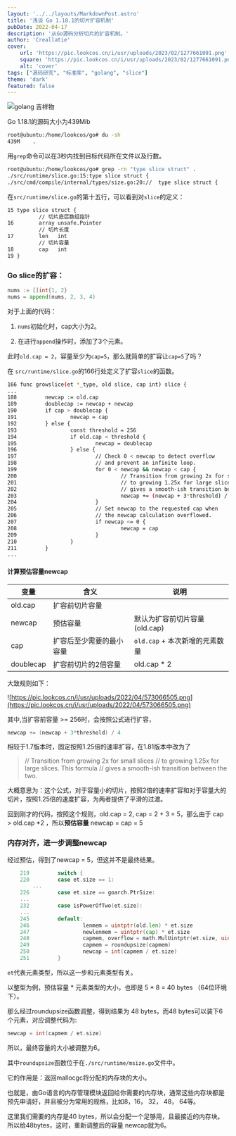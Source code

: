 ```yaml
---
layout: '../../layouts/MarkdownPost.astro'
title: '浅谈 Go 1.18.1的切片扩容机制'
pubDate: 2022-04-17
description: '从Go源码分析切片的扩容机制。'
author: 'Creallatie'
cover:
    url: 'https://pic.lookcos.cn/i/usr/uploads/2023/02/1277661091.png'
    square: 'https://pic.lookcos.cn/i/usr/uploads/2023/02/1277661091.png'
    alt: 'cover'
tags: ["源码研究", "标准库", "golang", "slice"]
theme: 'dark'
featured: false
---
```


![golang 吉祥物](https://pic.lookcos.cn/i/usr/uploads/2023/02/1277661091.png)

Go 1.18.1的源码大小为439Mib

```bash
root@ubuntu:/home/lookcos/go# du -sh
439M	.
```

用`grep`命令可以在3秒内找到目标代码所在文件以及行数。

```bash
root@ubuntu:/home/lookcos/go# grep -rn "type slice struct" .
./src/runtime/slice.go:15:type slice struct {
./src/cmd/compile/internal/types/size.go:20://	type slice struct {
```

在`src/runtime/slice.go`的第十五行，可以看到对`slice`的定义：

```bash
15 type slice struct {
	      // 切片底层数组指针
16        array unsafe.Pointer
	      // 切片长度
17        len   int
	      // 切片容量
18        cap   int
19 }
```

### Go slice的扩容：

```go
nums := []int{1, 2}
nums = append(nums, 2, 3, 4)
```

对于上面的代码：

1. `nums`初始化时，cap大小为2。

2. 在进行`append`操作时，添加了3个元素。

此时`old.cap = 2`，容量至少为`cap=5`，那么就简单的扩容让`cap=5`了吗？



在 `src/runtime/slice.go`的166行处定义了扩容`slice`的函数。

```bash
166 func growslice(et *_type, old slice, cap int) slice {
...
188         newcap := old.cap
189         doublecap := newcap + newcap
190         if cap > doublecap {
191                 newcap = cap
192         } else {
193                 const threshold = 256
194                 if old.cap < threshold {
195                         newcap = doublecap
196                 } else {
197                         // Check 0 < newcap to detect overflow
198                         // and prevent an infinite loop.
199                         for 0 < newcap && newcap < cap {
200                                 // Transition from growing 2x for small slices
201                                 // to growing 1.25x for large slices. This formula
202                                 // gives a smooth-ish transition between the two.
203                                 newcap += (newcap + 3*threshold) / 4
204                         }
205                         // Set newcap to the requested cap when
206                         // the newcap calculation overflowed.
207                         if newcap <= 0 {
208                                 newcap = cap
209                         }
210                 }
211         }
...
```



#### 计算预估容量newcap

| 变量      | 含义                     | 说明                           |
| --------- | ------------------------ | ------------------------------ |
| old.cap   | 扩容前切片容量           |                                |
| newcap    | 预估容量                 | 默认为扩容前切片容量(old.cap)  |
| cap       | 扩容后至少需要的最小容量 | `old.cap` + 本次新增的元素数量 |
| doublecap | 扩容前切片的2倍容量      | old.cap * 2                    |

大致规则如下：

![https://pic.lookcos.cn/i/usr/uploads/2022/04/573066505.png](https://pic.lookcos.cn/i/usr/uploads/2022/04/573066505.png)

其中,当扩容前容量 >= 256时，会按照公式进行扩容，

```go
newcap += (newcap + 3*threshold) / 4
```

相较于1.7版本时，固定按照1.25倍的速率扩容，在1.81版本中改为了

> // Transition from growing 2x for small slices
> // to growing 1.25x for large slices. This formula
> // gives a smooth-ish transition between the two.

大概意思为：这个公式，对于容量小的切片，按照2倍的速率扩容和对于容量大的切片，按照1.25倍的速度扩容，为两者提供了平滑的过渡。



回到刚才的代码，按照这个规则，old.cap = 2, cap = 2 + 3 = 5，那么由于 cap > old.cap *2 ，所以**预估容量** newcap = cap = 5



### 内存对齐，进一步调整newcap

经过预估，得到了newcap = 5，但这并不是最终结果。

```go
    219         switch {
    220         case et.size == 1:
		...
    226         case et.size == goarch.PtrSize:
    ...
    232         case isPowerOfTwo(et.size):
    ...
    245         default:
    246                 lenmem = uintptr(old.len) * et.size
    247                 newlenmem = uintptr(cap) * et.size
    248                 capmem, overflow = math.MulUintptr(et.size, uintptr(newcap))
    249                 capmem = roundupsize(capmem)
    250                 newcap = int(capmem / et.size)
    251         }
```

`et`代表元素类型，所以这一步和元素类型有关。

以整型为例，预估容量 * 元素类型的大小，也即是 5 * 8 = 40 bytes （64位环境下）。

那么经过roundupsize函数调整，得到结果为 48 bytes，而48 bytes可以装下6个元素，对应调整代码为:

```go
newcap = int(capmem / et.size)
```

所以，最终容量的大小被调整为6。



其中`roundupsize`函数位于在`./src/runtime/msize.go`文件中。

它的作用是：返回mallocgc将分配的内存块的大小。

也就是，由Go语言的内存管理模块返回给你需要的内存块，通常这些内存块都是预先申请好，并且被分为常用的规格，比如8，16， 32， 48， 64等。

这里我们需要的内存是40 bytes，所以会分配一个足够用，且最接近的内存块。所以给48bytes，这时，重新调整后的容量 newcap就为6。



